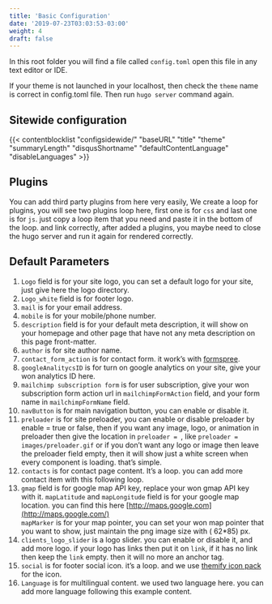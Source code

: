 ```yaml
---
title: 'Basic Configuration'
date: '2019-07-23T03:03:53-03:00'
weight: 4
draft: false
---
```

In this root folder you will find a file called `config.toml` open this file in any text editor or IDE.

If your theme is not launched in your localhost, then check the `theme` name is correct in config.toml file. Then run `hugo server` command again.

## Sitewide configuration

{{< contentblocklist "configsidewide/" "baseURL" "title" "theme" "summaryLength" "disqusShortname" "defaultContentLanguage" "disableLanguages" >}}

Plugins
-------

You can add third party plugins from here very easily, We create a loop for plugins, you will see two plugins loop here, first one is for `css` and last one is for `js`. just copy a loop item that you need and paste it in the bottom of the loop. and link correctly, after added a plugins, you maybe need to close the hugo server and run it again for rendered correctly.

Default Parameters
------------------

1. `Logo` field is for your site logo, you can set a default logo for your site, just give here the logo directory.
2. `Logo_white` field is for footer logo.
3. `mail` is for your email address.
4. `mobile` is for your mobile/phone number.
5. `description` field is for your default meta description, it will show on your homepage and other page that have not any meta description on this page front-matter.
6. `author` is for site author name.
7. `contact_form_action` is for contact form. it work’s with [formspree](https://formspree.io/).
8. `googleAnalitycsID` is for turn on google analytics on your site, give your won analytics ID here.
9. `mailchimp subscription form` is for user subscription, give your won subscription form action url in `mailchimpFormAction` field, and your form name in `mailchimpFormName` field.
10. `navButton` is for main navigation button, you can enable or disable it.
11. `preloader` is for site preloader, you can enable or disable preloader by enable = true or false, then if you want any image, logo, or animation in preloader then give the location in `preloader = `, like `preloader = images/preloader.gif` or if you don’t want any logo or image then leave the preloader field empty, then it will show just a white screen when every component is loading. that’s simple.
12. `contacts` is for contact page content. It’s a loop. you can add more contact item with this following loop.
13. `gmap` field is for google map API key, replace your won gmap API key with it. `mapLatitude` and `mapLongitude` field is for your google map location. you can find this here [http://maps.google.com](http://maps.google.com/)  
  `mapMarker` is for your map pointer, you can set your won map pointer that you want to show, just maintain the png image size with ( 62\*85) px.
14. `clients_logo_slider` is a logo slider. you can enable or disable it, and add more logo. if your logo has links then put it on `link`, if it has no link then keep the `link` empty. then it will no more an anchor tag.
15. `social` is for footer social icon. it’s a loop. and we use [themify icon pack](https://themify.me/themify-icons) for the icon.
16. `Language` is for multilingual content. we used two language here. you can add more language following this example content.
